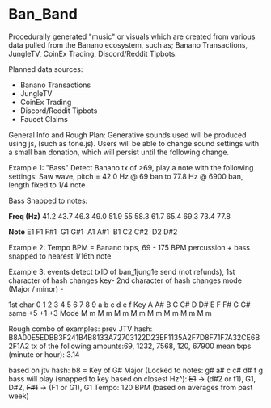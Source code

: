 # Ban_Band
Procedurally generated "music" or visuals which are created from various data pulled from the Banano ecosystem, such as; Banano Transactions, JungleTV, CoinEx Trading, Discord/Reddit Tipbots. 

Planned data sources:
- Banano Transactions 
- JungleTV
- CoinEx Trading
- Discord/Reddit Tipbots
- Faucet Claims

General Info and Rough Plan:
Generative sounds used will be produced using js, (such as tone.js). Users will be able to change sound settings with a small ban donation, which will persist until the following change.

Example 1: 
"Bass" 
Detect Banano tx of >69, play a note with the following settings:
Saw wave, pitch = 42.0 Hz @ 69 ban to 77.8 Hz @ 6900 ban, length fixed to 1/4 note

Bass Snapped to notes:

**Freq (Hz)**	  41.2	43.7	  46.3	  49.0  	51.9	  55	  58.3	  61.7	  65.4	  69.3	  73.4	  77.8

**Note**        E1	  F1	    F#1 	  G1	    G#1 	  A1	  A#1   	B1	    C2	    C#2 	  D2	    D#2


Example 2:
Tempo
BPM = Banano txps, 69 - 175 BPM 
percussion + bass snapped to nearest 1/16th note

Example 3:
events
detect txID of ban_1jung1e send (not refunds),
1st character of hash changes key- 
2nd character of hash changes mode (Major / minor) -

1st char    0	  1 	2 	3 	4 	5   6	  7 	8	  9	  a	  b	  c	    d	  e	  f
Key	        A	  A#	B	  C	  C#	D	  D#	E	  F	  F#	G	  G#	same	+5	+1	+3
Mode	      M 	m	  M	  m	  M	  m	  M	  m	  M	  m	  M	  m	  M	    m	  M	  m


Rough combo of examples:
prev JTV hash: B8A00E5EDBB3F241B4B8133A72703122D23EF1135A2F7D8F71F7A32CE6B2F1A2
tx of the following amounts:69, 1232, 7568, 120, 67900
mean txps (minute or hour): 3.14


based on jtv hash: b8 = Key of G# Major (Locked to notes: g# a# c c# d# f g 
bass will play (snapped to key based on closest Hz^): ~~E1~~ -> (d#2 or f1), G1, D#2, ~~F#1~~ -> (F1 or G1), G1
Tempo: 120 BPM (based on averages from past week)
